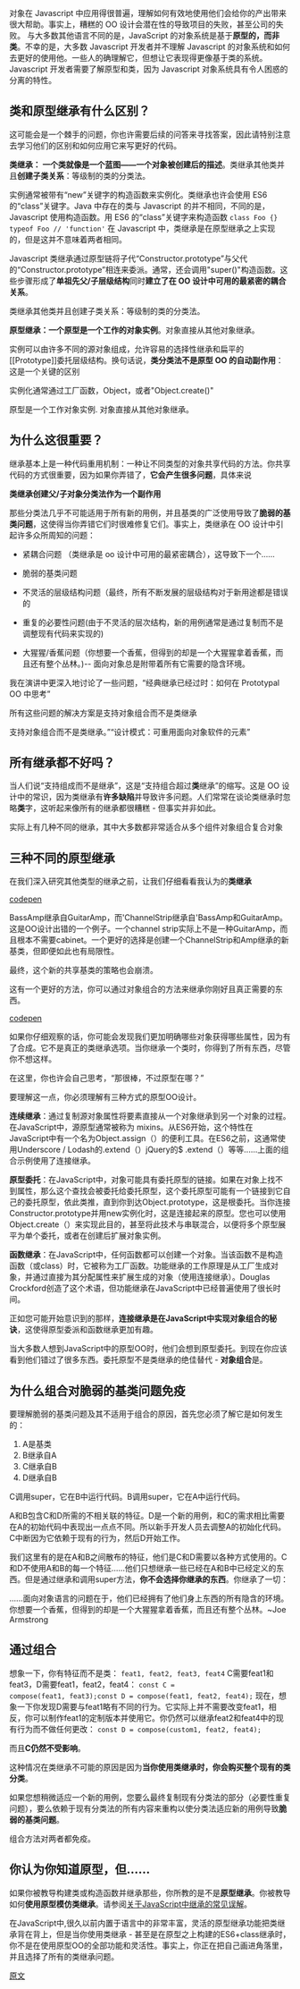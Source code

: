 对象在 Javascript 中应用得很普遍，理解如何有效地使用他们会给你的产出带来很大帮助。事实上，糟糕的 OO 设计会潜在性的导致项目的失败，甚至公司的失败。
与大多数其他语言不同的是，JavaScript 的对象系统是基于**原型的，而非类**。不幸的是，大多数 Javascript 开发者并不理解 Javascript 的对象系统和如何去更好的使用他。一些人的确理解它，但想让它表现得更像基于类的系统。Javascript 开发者需要了解原型和类，因为 Javascript 对象系统具有令人困惑的分离的特性。

## 类和原型继承有什么区别？

这可能会是一个棘手的问题，你也许需要后续的问答来寻找答案，因此请特别注意去学习他们的区别和如何应用它来写更好的代码。

**类继承： 一个类就像是一个蓝图——一个对象被创建后的描述**。类继承其他类并且**创建子类关系**：等级制的类的分类法。

实例通常被带有“new”关键字的构造函数来实例化。类继承也许会使用 ES6 的“class”关键字。Java 中存在的类与 Javascript 的并不相同，不同的是，Javascript 使用构造函数。用 ES6 的“class”关键字来构造函数
`class Foo {} typeof Foo // 'function'`
在 Javascript 中，类继承是在原型继承之上实现的，但是这并不意味着两者相同。

Javascript 类继承通过原型链将子代“Constructor.prototype”与父代的“Constructor.prototype”相连来委派。通常，还会调用"super()"构造函数。这些步骤形成了**单祖先父/子层级结构**同时**建立了在 OO 设计中可用的最紧密的耦合关系**。

类继承其他类并且创建子类关系：等级制的类的分类法。

**原型继承：一个原型是一个工作的对象实例**。对象直接从其他对象继承。

实例可以由许多不同的源对象组成，允许容易的选择性继承和扁平的[[Prototype]]委托层级结构。换句话说，**类分类法不是原型 OO 的自动副作用**：这是一个关键的区别

实例化通常通过工厂函数，Object，或者"Object.create()"

原型是一个工作对象实例. 对象直接从其他对象继承。

## 为什么这很重要？

继承基本上是一种代码重用机制：一种让不同类型的对象共享代码的方法。你共享代码的方式很重要，因为如果你弄错了，**它会产生很多问题**，具体来说

**类继承创建父/子对象分类法作为一个副作用**

那些分类法几乎不可能适用于所有新的用例，并且基类的广泛使用导致了**脆弱的基类问题**，这使得当你弄错它们时很难修复它们。事实上，类继承在 OO 设计中引起许多众所周知的问题：

* 紧耦合问题 （类继承是 oo 设计中可用的最紧密耦合），这导致下一个......

* 脆弱的基类问题

* 不灵活的层级结构问题（最终，所有不断发展的层级结构对于新用途都是错误的

* 重复的必要性问题(由于不灵活的层次结构，新的用例通常是通过复制而不是调整现有代码来实现的)

* 大猩猩/香蕉问题（你想要一个香蕉，但得到的却是一个大猩猩拿着香蕉，而且还有整个丛林。)-- 面向对象总是附带着所有它需要的隐含环境。

我在演讲中更深入地讨论了一些问题，“经典继承已经过时：如何在 Prototypal OO 中思考”

所有这些问题的解决方案是支持对象组合而不是类继承

支持对象组合而不是类继承。”“设计模式：可重用面向对象软件的元素”

## 所有继承都不好吗？

当人们说“支持组成而不是继承”，这是“支持组合超过**类**继承”的缩写。这是 OO 设计中的常识，因为类继承有**许多缺陷**并导致许多问题。人们常常在谈论类继承时忽略**类**字，这听起来像所有的继承都很糟糕 - 但事实并非如此。

实际上有几种不同的继承，其中大多数都非常适合从多个组件对象组合复合对象

## 三种不同的原型继承

在我们深入研究其他类型的继承之前，让我们仔细看看我认为的**类继承**

[codepen](http://codepen.io/ericelliott/pen/pgdPOb?editors=001)

BassAmp继承自GuitarAmp，而'ChannelStrip继承自'BassAmp和GuitarAmp。这是OO设计出错的一个例子。一个channel strip实际上不是一种GuitarAmp，而且根本不需要cabinet。一个更好的选择是创建一个ChannelStrip和Amp继承的新基类，但即便如此也有局限性。

最终，这个新的共享基类的策略也会崩溃。

这有一个更好的方法，你可以通过对象组合的方法来继承你刚好且真正需要的东西。

[codepen](http://codepen.io/ericelliott/pen/XXzadQ?editors=001)

如果你仔细观察的话，你可能会发现我们更加明确哪些对象获得哪些属性，因为有了合成。它不是真正的类继承选项。当你继承一个类时，你得到了所有东西，尽管你不想这样。

在这里，你也许会自己思考，“那很棒，不过原型在哪？”

要理解这一点，你必须理解有三种方式的原型OO设计。

**连续继承**：通过复制源对象属性将要素直接从一个对象继承到另一个对象的过程。在JavaScript中，源原型通常被称为 mixins。从ES6开始，这个特性在JavaScript中有一个名为Object.assign（）的便利工具。在ES6之前，这通常使用Underscore / Lodash的.extend（）jQuery的$ .extend（）等等......上面的组合示例使用了连接继承。

**原型委托**：在JavaScript中，对象可能具有委托原型的链接。如果在对象上找不到属性，那么这个查找会被委托给委托原型，这个委托原型可能有一个链接到它自己的委托原型，依此类推，直到你到达Object.prototype，这是根委托。当你连接Constructor.prototype并用new实例化时，这是连接起来的原型。您也可以使用Object.create（）来实现此目的，甚至将此技术与串联混合，以便将多个原型展平为单个委托，或者在创建后扩展对象实例。

**函数继承**：在JavaScript中，任何函数都可以创建一个对象。当该函数不是构造函数（或class）时，它被称为工厂函数。功能继承的工作原理是从工厂生成对象，并通过直接为其分配属性来扩展生成的对象（使用连接继承）。Douglas Crockford创造了这个术语，但功能继承在JavaScript中已经普遍使用了很长时间。

正如您可能开始意识到的那样，**连接继承是在JavaScript中实现对象组合的秘诀**，这使得原型委派和函数继承更加有趣。

当大多数人想到JavaScript中的原型OO时，他们会想到原型委托。到现在你应该看到他们错过了很多东西。委托原型不是类继承的绝佳替代 - **对象组合**是。

## 为什么组合对脆弱的基类问题免疫

要理解脆弱的基类问题及其不适用于组合的原因，首先您必须了解它是如何发生的：
    
1. A是基类
2. B继承自A
3. C继承自B
4. D继承自B

C调用super，它在B中运行代码。B调用super，它在A中运行代码。

A和B包含C和D所需的不相关联的特征。D是一个新的用例，和C的需求相比需要在A的初始代码中表现出一点点不同。所以新手开发人员去调整A的初始化代码。C中断因为它依赖于现有的行为，然后D开始工作。

我们这里有的是在A和B之间散布的特征，他们是C和D需要以各种方式使用的。C和D不使用A和B的每一个特征......他们只想继承一些已经在A和B中已经定义的东西。但是通过继承和调用super方法，**你不会选择你继承的东西**。你继承了一切：

......面向对象语言的问题在于，他们已经拥有了他们身上东西的所有隐含的环境。你想要一个香蕉，但得到的却是一个大猩猩拿着香蕉，而且还有整个丛林。~Joe Armstrong

## 通过组合

想象一下，你有特征而不是类：
<code>feat1, feat2, feat3, feat4</code>
C需要feat1和feat3，D需要feat1，feat2，feat4：
<code>const C = compose(feat1, feat3);const D = compose(feat1, feat2, feat4);</code>
现在，想象一下你发现D需要与feat1略有不同的行为。它实际上并不需要改变feat1，相反，你可以制作feat1的定制版本并使用它。你仍然可以继承feat2和feat4中的现有行为而不做任何更改：
<code>const D = compose(custom1, feat2, feat4);</code>

而且**C仍然不受影响**。

这种情况在类继承不可能的原因是因为**当你使用类继承时，你会购买整个现有的类分类**。

如果您想稍微适应一个新的用例，您要么最终复制现有分类法的部分（必要性重复问题），要么依赖于现有分类法的所有内容来重构以使分类法适应新的用例导致**脆弱的基类问题**。

组合方法对两者都免疫。

## 你认为你知道原型，但......

如果你被教导构建类或构造函数并继承那些，你所教的是不是**原型继承**。你被教导如何**使用原型模仿类继承**。请参阅[关于JavaScript中继承的常见误解](https://medium.com/javascript-scene/common-misconceptions-about-inheritance-in-javascript-d5d9bab29b0a)。

在JavaScript中,很久以前内置于语言中的非常丰富，灵活的原型继承功能把类继承背在背上，但是当你使用类继承 - 甚至是在原型之上构建的ES6+class继承时，你不是在使用原型OO的全部功能和灵活性。事实上，你正在把自己画进角落里，并且选择了所有的类继承问题。

[原文](https://medium.com/javascript-scene/master-the-javascript-interview-what-s-the-difference-between-class-prototypal-inheritance-e4cd0a7562e9#.h96dymht1)